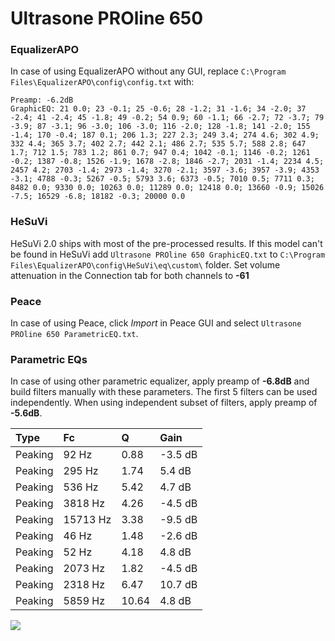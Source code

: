 # Ultrasone PROline 650

### EqualizerAPO
In case of using EqualizerAPO without any GUI, replace `C:\Program Files\EqualizerAPO\config\config.txt`
with:
```
Preamp: -6.2dB
GraphicEQ: 21 0.0; 23 -0.1; 25 -0.6; 28 -1.2; 31 -1.6; 34 -2.0; 37 -2.4; 41 -2.4; 45 -1.8; 49 -0.2; 54 0.9; 60 -1.1; 66 -2.7; 72 -3.7; 79 -3.9; 87 -3.1; 96 -3.0; 106 -3.0; 116 -2.0; 128 -1.8; 141 -2.0; 155 -1.4; 170 -0.4; 187 0.1; 206 1.3; 227 2.3; 249 3.4; 274 4.6; 302 4.9; 332 4.4; 365 3.7; 402 2.7; 442 2.1; 486 2.7; 535 5.7; 588 2.8; 647 1.7; 712 1.5; 783 1.2; 861 0.7; 947 0.4; 1042 -0.1; 1146 -0.2; 1261 -0.2; 1387 -0.8; 1526 -1.9; 1678 -2.8; 1846 -2.7; 2031 -1.4; 2234 4.5; 2457 4.2; 2703 -1.4; 2973 -1.4; 3270 -2.1; 3597 -3.6; 3957 -3.9; 4353 -3.1; 4788 -0.3; 5267 -0.5; 5793 3.6; 6373 -0.5; 7010 0.5; 7711 0.3; 8482 0.0; 9330 0.0; 10263 0.0; 11289 0.0; 12418 0.0; 13660 -0.9; 15026 -7.5; 16529 -6.8; 18182 -0.3; 20000 0.0
```

### HeSuVi
HeSuVi 2.0 ships with most of the pre-processed results. If this model can't be found in HeSuVi add
`Ultrasone PROline 650 GraphicEQ.txt` to `C:\Program Files\EqualizerAPO\config\HeSuVi\eq\custom\` folder.
Set volume attenuation in the Connection tab for both channels to **-61**

### Peace
In case of using Peace, click *Import* in Peace GUI and select `Ultrasone PROline 650 ParametricEQ.txt`.

### Parametric EQs
In case of using other parametric equalizer, apply preamp of **-6.8dB** and build filters manually
with these parameters. The first 5 filters can be used independently.
When using independent subset of filters, apply preamp of **-5.6dB**.

| Type    | Fc       |     Q | Gain    |
|:--------|:---------|:------|:--------|
| Peaking | 92 Hz    |  0.88 | -3.5 dB |
| Peaking | 295 Hz   |  1.74 | 5.4 dB  |
| Peaking | 536 Hz   |  5.42 | 4.7 dB  |
| Peaking | 3818 Hz  |  4.26 | -4.5 dB |
| Peaking | 15713 Hz |  3.38 | -9.5 dB |
| Peaking | 46 Hz    |  1.48 | -2.6 dB |
| Peaking | 52 Hz    |  4.18 | 4.8 dB  |
| Peaking | 2073 Hz  |  1.82 | -4.5 dB |
| Peaking | 2318 Hz  |  6.47 | 10.7 dB |
| Peaking | 5859 Hz  | 10.64 | 4.8 dB  |

![](https://raw.githubusercontent.com/jaakkopasanen/AutoEq/master/results/headphonecom/sbaf-serious/Ultrasone%20PROline%20650/Ultrasone%20PROline%20650.png)